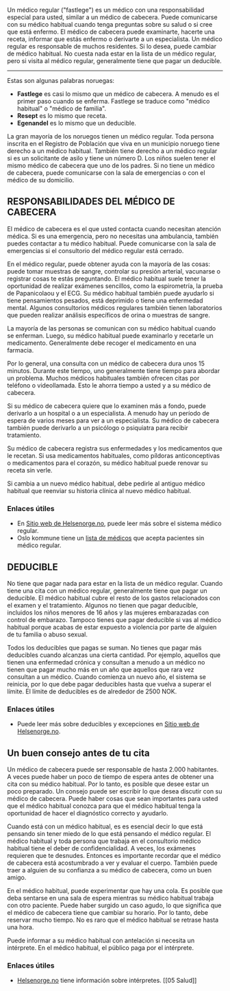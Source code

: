 Un médico regular ("fastlege") es un médico con una responsabilidad especial para usted, similar a un médico de cabecera. Puede comunicarse con su médico habitual cuando tenga preguntas sobre su salud o si cree que está enfermo. El médico de cabecera puede examinarte, hacerte una receta, informar que estás enfermo o derivarte a un especialista. Un médico regular es responsable de muchos residentes. Si lo desea, puede cambiar de médico habitual. No cuesta nada estar en la lista de un médico regular, pero si visita al médico regular, generalmente tiene que pagar un deducible.

---

Estas son algunas palabras noruegas:

-   **Fastlege** es casi lo mismo que un médico de cabecera. A menudo es el primer paso cuando se enferma. Fastlege se traduce como "médico habitual" o "médico de familia".
-   **Resept** es lo mismo que receta.
-   **Egenandel** es lo mismo que un deducible.

La gran mayoría de los noruegos tienen un médico regular. Toda persona inscrita en el Registro de Población que viva en un municipio noruego tiene derecho a un médico habitual. También tiene derecho a un médico regular si es un solicitante de asilo y tiene un número D. Los niños suelen tener el mismo médico de cabecera que uno de los padres. Si no tiene un médico de cabecera, puede comunicarse con la sala de emergencias o con el médico de su domicilio.

## RESPONSABILIDADES DEL MÉDICO DE CABECERA

El médico de cabecera es el que usted contacta cuando necesitan atención médica. Si es una emergencia, pero no necesitas una ambulancia, también puedes contactar a tu médico habitual. Puede comunicarse con la sala de emergencias si el consultorio del médico regular está cerrado.

En el médico regular, puede obtener ayuda con la mayoría de las cosas: puede tomar muestras de sangre, controlar su presión arterial, vacunarse o registrar cosas te estás preguntando. El médico habitual suele tener la oportunidad de realizar exámenes sencillos, como la espirometría, la prueba de Papanicolaou y el ECG. Su médico habitual también puede ayudarlo si tiene pensamientos pesados, está deprimido o tiene una enfermedad mental. Algunos consultorios médicos regulares también tienen laboratorios que pueden realizar análisis específicos de orina o muestras de sangre.

La mayoría de las personas se comunican con su médico habitual cuando se enferman. Luego, su médico habitual puede examinarlo y recetarle un medicamento. Generalmente debe recoger el medicamento en una farmacia.

Por lo general, una consulta con un médico de cabecera dura unos 15 minutos. Durante este tiempo, uno generalmente tiene tiempo para abordar un problema. Muchos médicos habituales también ofrecen citas por teléfono o videollamada. Esto le ahorra tiempo a usted y a su médico de cabecera.

Si su médico de cabecera quiere que lo examinen más a fondo, puede derivarlo a un hospital o a un especialista. A menudo hay un período de espera de varios meses para ver a un especialista. Su médico de cabecera también puede derivarlo a un psicólogo o psiquiatra para recibir tratamiento.

Su médico de cabecera registra sus enfermedades y los medicamentos que le recetan. Si usa medicamentos habituales, como píldoras anticonceptivas o medicamentos para el corazón, su médico habitual puede renovar su receta sin verle.

Si cambia a un nuevo médico habitual, debe pedirle al antiguo médico habitual que reenviar su historia clínica al nuevo médico habitual.

### Enlaces útiles

-   En [Sitio web de Helsenorge.no](https://www.helsenorge.no/en/gp/), puede leer más sobre el sistema médico regular.
-   Oslo kommune tiene un [lista de médicos](https://www.oslo.kommune.no/helse-og-omsorg/helsetjenester/fastlege/pasienter-som-ikke-star-pa-fastlegeliste/) que acepta pacientes sin médico regular.

## DEDUCIBLE

No tiene que pagar nada para estar en la lista de un médico regular. Cuando tiene una cita con un médico regular, generalmente tiene que pagar un deducible. El médico habitual cubre el resto de los gastos relacionados con el examen y el tratamiento. Algunos no tienen que pagar deducible, incluidos los niños menores de 16 años y las mujeres embarazadas con control de embarazo. Tampoco tienes que pagar deducible si vas al médico habitual porque acabas de estar expuesto a violencia por parte de alguien de tu familia o abuso sexual.

Todos los deducibles que pagas se suman. No tienes que pagar más deducibles cuando alcanzas una cierta cantidad. Por ejemplo, aquellos que tienen una enfermedad crónica y consultan a menudo a un médico no tienen que pagar mucho más en un año que aquellos que rara vez consultan a un médico. Cuando comienza un nuevo año, el sistema se reinicia, por lo que debe pagar deducibles hasta que vuelva a superar el límite. El límite de deducibles es de alrededor de 2500 NOK.

### Enlaces útiles

-   Puede leer más sobre deducibles y excepciones en [Sitio web de Helsenorge.no](https://www.helsenorge.no/en/pay-for-health-services/user-fees-at-the-family-doctor/).

## Un buen consejo antes de tu cita

Un médico de cabecera puede ser responsable de hasta 2.000 habitantes. A veces puede haber un poco de tiempo de espera antes de obtener una cita con su médico habitual. Por lo tanto, es posible que desee estar un poco preparado. Un consejo puede ser escribir lo que desea discutir con su médico de cabecera. Puede haber cosas que sean importantes para usted que el médico habitual conozca para que el médico habitual tenga la oportunidad de hacer el diagnóstico correcto y ayudarlo.

Cuando está con un médico habitual, es es esencial decir lo que está pensando sin tener miedo de lo que está pensando el médico regular. El médico habitual y toda persona que trabaja en el consultorio médico habitual tiene el deber de confidencialidad. A veces, los exámenes requieren que te desnudes. Entonces es importante recordar que el médico de cabecera está acostumbrado a ver y evaluar el cuerpo. También puede traer a alguien de su confianza a su médico de cabecera, como un buen amigo.

En el médico habitual, puede experimentar que hay una cola. Es posible que deba sentarse en una sala de espera mientras su médico habitual trabaja con otro paciente. Puede haber surgido un caso agudo, lo que significa que el médico de cabecera tiene que cambiar su horario. Por lo tanto, debe reservar mucho tiempo. No es raro que el médico habitual se retrase hasta una hora.

Puede informar a su médico habitual con antelación si necesita un intérprete. En el médico habitual, el público paga por el intérprete.

### Enlaces útiles

-   [Helsenorge.no](https://www.helsenorge.no/en/health-rights-in-norway/right-to-an-interpreter/) tiene información sobre intérpretes.
[[05 Salud]]